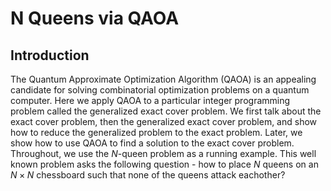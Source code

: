 # N Queens via QAOA

## Introduction

The Quantum Approximate Optimization Algorithm (QAOA) is an appealing candidate for solving combinatorial optimization problems on a quantum computer. Here we apply QAOA to a particular integer programming problem called the generalized exact cover problem. We first talk about the exact cover problem, then the generalized exact cover problem, and show how to reduce the generalized problem to the exact problem. Later, we show how to use QAOA to find a solution to the exact cover problem. Throughout, we use the $N$-queen problem as a running example. This well known problem asks the following question - how to place $N$ queens on an $N \times N$ chessboard such that none of the queens attack eachother?